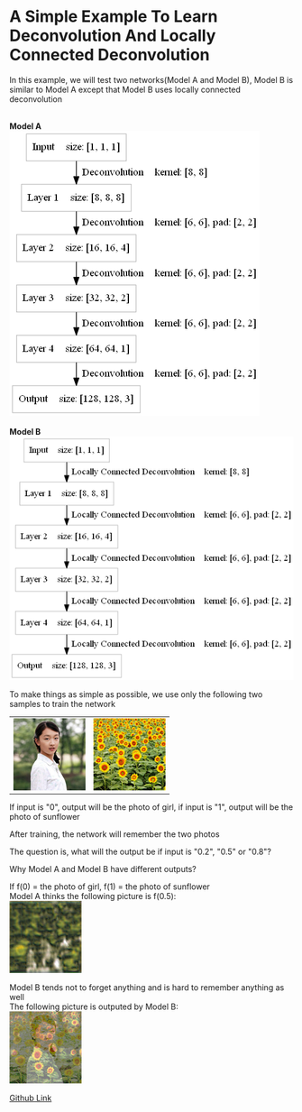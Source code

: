 A Simple Example To Learn Deconvolution And Locally Connected Deconvolution
====
In this example, we will test two networks(Model A and Model B), Model B is similar to Model A except that Model B uses locally connected deconvolution

<br><b>Model A</b><br><img src="files/model_a.png" max-width="500px" /><br>
<br><b>Model B</b><br><img src="files/model_b.png" max-width="500px" /><br>

To make things as simple as possible, we use only the following two samples to train the network
<table><tr><td><img src="files/girl.png" max-width="500px" /></td><td><img src="files/sunflower.png" max-width="500px" /></td></tr></table>
If input is "0", output will be the photo of girl, if input is "1", output will be the photo of sunflower

After training, the network will remember the two photos

The question is, what will the output be if input is "0.2", "0.5" or "0.8"?

Why Model A and Model B have different outputs?


If f(0) = the photo of girl, f(1) = the photo of sunflower<br>
Model A thinks the following picture is f(0.5):
<br><img src="files/_img_a.png" max-width="500px" /><br>


Model B tends not to forget anything and is hard to remember anything as well<br>
The following picture is outputed by Model B:
<br><img src="files/_img_b.png" max-width="500px" /><br>

[Github Link](https://github.com/microic/niy/tree/master/examples/girl_and_sunflower)
